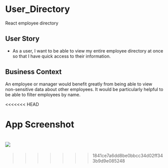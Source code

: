 # User_Directory

React employee directory 

## User Story

* As a user, I want to be able to view my entire employee directory at once so that I have quick access to their information.

## Business Context

An employee or manager would benefit greatly from being able to view non-sensitive data about other employees. It would be particularly helpful to be able to filter employees by name.

<<<<<<< HEAD
# App Screenshot 
![](images/2020-07-28-02-30.png)
=======
>>>>>>> 1841ce7a6dd8be0bbcc34d02ff343b9d9e085248
